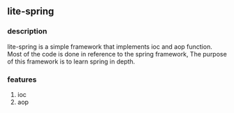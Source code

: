## lite-spring

### description
lite-spring is a simple framework that implements ioc and aop function.
Most of the code is done in reference to the spring framework, The 
purpose of this framework is to learn spring in depth. 

### features

1. ioc
2. aop